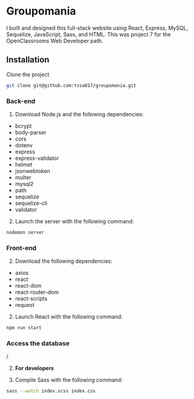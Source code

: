 # Groupomania

I built and designed this full-stack website using React, Express, MySQL, Sequelize, JavaScript, Sass, and HTML. This was project 7 for the OpenClassrooms Web Developer path.

## Installation

Clone the project

```bash
git clone git@github.com:tssa017/groupomania.git
```

### Back-end

1. Download Node.js and the following dependencies:

-   bcrypt
-   body-parser
-   cors
-   dotenv
-   express
-   express-validator
-   helmet
-   jsonwebtoken
-   multer
-   mysql2
-   path
-   sequelize
-   sequelize-cli
-   validator

2. Launch the server with the following command:

```bash
nodemon server
```

### Front-end

2. Download the following dependencies:

-   axios
-   react
-   react-dom
-   react-router-dom
-   react-scripts
-   request

2. Launch React with the following command:

```bash
npm run start
```

### Access the database

/

2. **For developers**

1. Compile Sass with the following command:

```bash
sass --watch index.scss index.css
```
